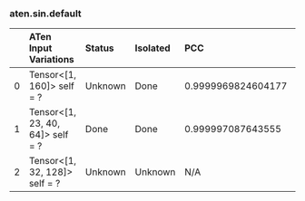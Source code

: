 ### aten.sin.default
|    | ATen Input Variations            | Status   | Isolated   | PCC                | Host   |
|---:|:---------------------------------|:---------|:-----------|:-------------------|:-------|
|  0 | Tensor<[1, 160]> self = ?        | Unknown  | Done       | 0.9999969824604177 | 0      |
|  1 | Tensor<[1, 23, 40, 64]> self = ? | Done     | Done       | 0.999997087643555  | 0      |
|  2 | Tensor<[1, 32, 128]> self = ?    | Unknown  | Unknown    | N/A                | N/A    |

